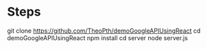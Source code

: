 # Steps

git clone https://github.com/TheoPth/demoGoogleAPIUsingReact
cd demoGoogleAPIUsingReact
npm install
cd server
node server.js

